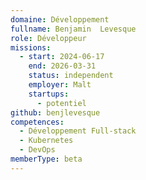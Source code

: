 ```yaml
---
domaine: Développement
fullname: Benjamin  Levesque
role: Développeur
missions:
  - start: 2024-06-17
    end: 2026-03-31
    status: independent
    employer: Malt
    startups:
      - potentiel
github: benjlevesque
competences:
  - Développement Full-stack
  - Kubernetes
  - DevOps
memberType: beta
---
```


